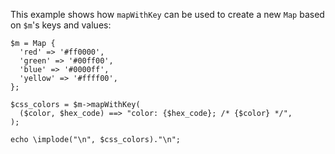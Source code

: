 This example shows how `mapWithKey` can be used to create a new `Map` based on `$m`'s keys and values:

```basic-usage.hack
$m = Map {
  'red' => '#ff0000',
  'green' => '#00ff00',
  'blue' => '#0000ff',
  'yellow' => '#ffff00',
};

$css_colors = $m->mapWithKey(
  ($color, $hex_code) ==> "color: {$hex_code}; /* {$color} */",
);

echo \implode("\n", $css_colors)."\n";
```

